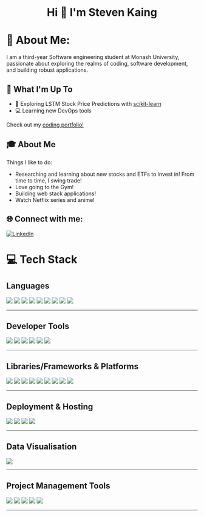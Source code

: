 <h1 align="center">Hi 👋 I'm Steven Kaing</h1>

# 💫 About Me:
I am a third-year Software engineering student at Monash University, passionate about exploring the realms of coding, software development, and building robust applications.

## 🚀 What I'm Up To

- 🤖 Exploring LSTM Stock Price Predictions with [scikit-learn](https://scikit-learn.org/)
- 💻 Learning new DevOps tools

Check out my [coding portfolio!](https://steven-portfolio-five.vercel.app/)

## 🎓 About Me

Things I like to do:

- Researching and learning about new stocks and ETFs to invest in! From time to time, I swing trade!
- Love going to the Gym!
- Building web stack applications!
- Watch Netflix series and anime!

## 🌐 Connect with me:
[![LinkedIn](https://img.shields.io/badge/LinkedIn-%230077B5.svg?logo=linkedin&logoColor=white)](https://www.linkedin.com/in/stevenkaing/)

# 💻 Tech Stack

## Languages  
<p align="left">
  <img src="https://img.shields.io/badge/javascript-%23323330.svg?style=for-the-badge&logo=javascript&logoColor=%23F7DF1E"/>
  <img src="https://img.shields.io/badge/typescript-%23007ACC.svg?style=for-the-badge&logo=typescript&logoColor=white"/>
  <img src="https://img.shields.io/badge/python-%233776AB.svg?style=for-the-badge&logo=python&logoColor=white"/>
  <img src="https://img.shields.io/badge/java-%23ED8B00.svg?style=for-the-badge&logo=java&logoColor=white"/>
  <img src="https://img.shields.io/badge/sql-%2307405e.svg?style=for-the-badge&logo=postgresql&logoColor=white"/>
  <img src="https://img.shields.io/badge/html5-%23E34F26.svg?style=for-the-badge&logo=html5&logoColor=white"/>
  <img src="https://img.shields.io/badge/css-%231572B6.svg?style=for-the-badge&logo=css3&logoColor=white"/>
  <img src="https://img.shields.io/badge/C-00599C?style=for-the-badge&logo=c&logoColor=white"/>
  <img src="https://img.shields.io/badge/swift-F05138?style=for-the-badge&logo=swift&logoColor=white"/>
</p>

---

## Developer Tools  
<p align="left">
  <img src="https://img.shields.io/badge/git-%23F05033.svg?style=for-the-badge&logo=git&logoColor=white"/>
  <img src="https://img.shields.io/badge/gitlab-%23FC6D26.svg?style=for-the-badge&logo=gitlab&logoColor=white"/>
  <img src="https://img.shields.io/badge/intellij%20idea-%23000000.svg?style=for-the-badge&logo=intellij-idea&logoColor=white"/>
  <img src="https://img.shields.io/badge/vscode-%23007ACC.svg?style=for-the-badge&logo=visual-studio-code&logoColor=white"/>
  <img src="https://img.shields.io/badge/jupyter-%23F37626.svg?style=for-the-badge&logo=jupyter&logoColor=white"/>
  <img src="https://img.shields.io/badge/Postman-%23FF6C37.svg?style=for-the-badge&logo=postman&logoColor=white"/>
</p>

---

## Libraries/Frameworks & Platforms  
<p align="left">
  <img src="https://img.shields.io/badge/react-%2320232a.svg?style=for-the-badge&logo=react&logoColor=%2361DAFB"/>
  <img src="https://img.shields.io/badge/node.js-6DA55F?style=for-the-badge&logo=node.js&logoColor=white"/>
  <img src="https://img.shields.io/badge/tailwindcss-%2338B2AC.svg?style=for-the-badge&logo=tailwind-css&logoColor=white"/>
  <img src="https://img.shields.io/badge/meteor-%23de4f4f.svg?style=for-the-badge&logo=meteor&logoColor=white"/>
  <img src="https://img.shields.io/badge/docker-%230db7ed.svg?style=for-the-badge&logo=docker&logoColor=white"/>
  <img src="https://img.shields.io/badge/kubernetes-%23326ce5.svg?style=for-the-badge&logo=kubernetes&logoColor=white"/>
  <img src="https://img.shields.io/badge/firebase-%23039BE5.svg?style=for-the-badge&logo=firebase&logoColor=white"/>
  <img src="https://img.shields.io/badge/mongodb-%2347A248.svg?style=for-the-badge&logo=mongodb&logoColor=white"/>
  <img src="https://img.shields.io/badge/Java_Swing-%23ED8B00.svg?style=for-the-badge&logo=java&logoColor=white"/>

</p>

---
## Deployment & Hosting  
<p align="left">
  <img src="https://img.shields.io/badge/AWS-%23232F3E.svg?style=for-the-badge&logo=amazon-aws&logoColor=white"/>
  <img src="https://img.shields.io/badge/vercel-%23000000.svg?style=for-the-badge&logo=vercel&logoColor=white"/>
  <img src="https://img.shields.io/badge/netlify-%23000000.svg?style=for-the-badge&logo=netlify&logoColor=%2300C7B7"/>
  <img src="https://img.shields.io/badge/heroku-%23430098.svg?style=for-the-badge&logo=heroku&logoColor=white"/>
</p>

---
## Data Visualisation
<p align="left"> <img src="https://img.shields.io/badge/Tableau-E97627.svg?style=for-the-badge&logo=tableau&logoColor=white"/> </p>

---
## Project Management Tools  
<p align="left">
  <img src="https://img.shields.io/badge/Jira-0052CC.svg?style=for-the-badge&logo=jira&logoColor=white"/>
  <img src="https://img.shields.io/badge/Linear-5E6AD2.svg?style=for-the-badge&logo=linear&logoColor=white"/>
  <img src="https://img.shields.io/badge/ClickUp-7B68EE.svg?style=for-the-badge&logo=clickup&logoColor=white"/>
  <img src="https://img.shields.io/badge/Notion-000000.svg?style=for-the-badge&logo=notion&logoColor=white"/>
  <img src="https://img.shields.io/badge/Trello-0052CC.svg?style=for-the-badge&logo=trello&logoColor=white"/>
</p>

---


